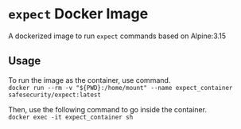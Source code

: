 # `expect` Docker Image

A dockerized image to run `expect` commands based on Alpine:3.15

## Usage

To run the image as the container, use command.<br/>
`docker run --rm -v "${PWD}:/home/mount" --name expect_container safesecurity/expect:latest`

Then, use the following command to go inside the container.<br/>
`docker exec -it expect_container sh`